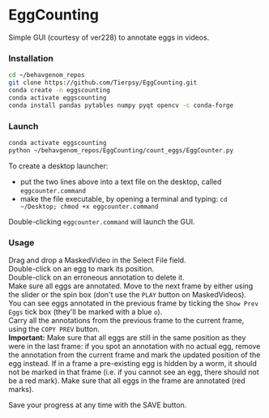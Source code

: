 # EggCounting

Simple GUI (courtesy of ver228) to annotate eggs in videos.

### Installation
``` bash
cd ~/behavgenom_repos
git clone https://github.com/Tierpsy/EggCounting.git
conda create -n eggscounting
conda activate eggscounting
conda install pandas pytables numpy pyqt opencv -c conda-forge
```

### Launch
```bash
conda activate eggscounting
python ~/behavgenom_repos/EggCounting/count_eggs/EggCounter.py
```
To create a desktop launcher:
* put the two lines above into a text file on the desktop, called `eggcounter.command`
* make the file executable, by opening a terminal and typing: `cd ~/Desktop; chmod +x eggcounter.command`

Double-clicking `eggcounter.command` will launch the GUI.

### Usage
Drag and drop a MaskedVideo in the Select File field.  
Double-click on an egg to mark its position.  
Double-click on an erroneous annotation to delete it.  
Make sure all eggs are annotated.
Move to the next frame by either using the slider or the spin box (don't use the `PLAY` button on MaskedVideos).  
You can see eggs annotated in the previous frame by ticking the `Show Prev Eggs` tick box (they'll be marked with a blue `o`).  
Carry all the annotations from the previous frame to the current frame, using the `COPY PREV` button.  
**Important:** Make sure that all eggs are still in the same position as they were in the last frame: if you spot an annotation with no actual egg, remove the annotation from the current frame and mark the updated position of the egg instead. If in a frame a pre-existing egg is hidden by a worm, it should not be marked in that frame (i.e. if you cannot see an egg, there should not be a red mark). 
Make sure that all eggs in the frame are annotated (red marks).

Save your progress at any time with the SAVE button.
